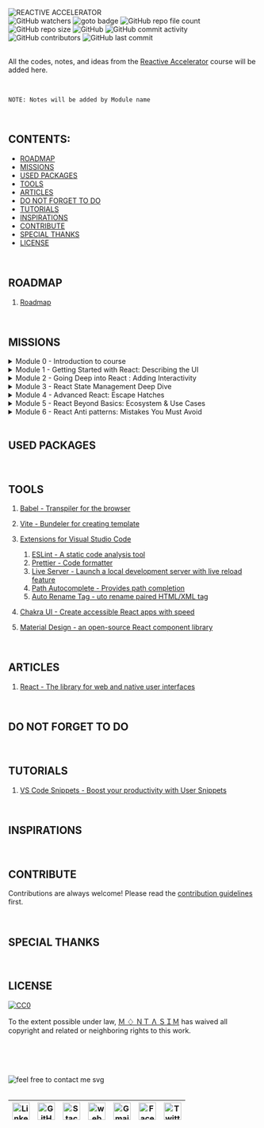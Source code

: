 <img loading="lazy" src="https://readme-typing-svg.demolab.com?font=Poppins&weight=700&size=24&duration=1&pause=1&color=EB008B&center=true&vCenter=true&repeat=false&width=290&height=40&lines=REACTIVE+ACCELERATOR" alt="REACTIVE ACCELERATOR" />

<!-- repository summary badges start -->
<div>
    <img alt="GitHub watchers" src="https://img.shields.io/github/watchers/montasim/Reactive-Accelerator?&labelColor=EB008B&color=00B8B5">
    <img alt="goto badge" src="https://img.shields.io/github/search/montasim/Reactive-Accelerator/goto?&labelColor=EB008B&color=00B8B5">
    <img alt="GitHub repo file count" src="https://img.shields.io/github/directory-file-count/montasim/Reactive-Accelerator?&labelColor=EB008B&color=00B8B5">
    <img alt="GitHub repo size" src="https://img.shields.io/github/repo-size/montasim/Reactive-Accelerator?&labelColor=EB008B&color=00B8B5">
    <img alt="GitHub" src="https://img.shields.io/github/license/montasim/Reactive-Accelerator?&labelColor=EB008B&color=00B8B5">
    <img alt="GitHub commit activity" src="https://img.shields.io/github/commit-activity/w/montasim/Reactive-Accelerator?&labelColor=EB008B&color=00B8B5">
    <img alt="GitHub contributors" src="https://img.shields.io/github/contributors/montasim/Reactive-Accelerator?&labelColor=EB008B&color=00B8B5">
    <img alt="GitHub last commit" src="https://img.shields.io/github/last-commit/montasim/Reactive-Accelerator?&labelColor=EB008B&color=00B8B5">
</div>
<!-- repository summary badges end -->

<br/>

All the codes, notes, and ideas from the <a href="https://learnwithsumit.com/rnext">Reactive Accelerator</a> course will be added here.

<br/>

```
NOTE: Notes will be added by Module name
```

<br/>

## CONTENTS:

- [ROADMAP](#roadmap)
- [MISSIONS](#missions)
- [USED PACKAGES](#used-packages)
- [TOOLS](#tools)
- [ARTICLES](#articles)
- [DO NOT FORGET TO DO](#do-not-forget-to-do)
- [TUTORIALS](#tutorials)
- [INSPIRATIONS](#inspirations)
- [CONTRIBUTE](#contribute)
- [SPECIAL THANKS](#special-thanks)
- [LICENSE](#license)

<br/>

## ROADMAP

1. [Roadmap](./ROADMAP.md)

<br/>

## MISSIONS

<details>
    <summary>Module 0 - Introduction to course</summary>

<br/>

[0.1 Reactive Accelerator - Course intro](./modules/module-0/module-0.md/#0-1-reactive-accelerator-course-intro)

[0.2 How to enroll in Reactive Accelerator course](./modules/module-0/module-0.md/#0-2-how-to-enroll-in-reactive-accelerator-course)

[0.3 How to get the most out of Reactive Accelerator course](./modules/module-0/module-0.md/#0-3-how-to-get-the-most-out-of-reactive-accelerator-course)

[0.4 How to submit quizzes in Reactive Accelerator course](./modules/module-0/module-0.md/#0-4-how-to-submit-quizzes-in-reactive-accelerator-course)

[0.5 Platform overview](./modules/module-0/module-0.md/#0-5-platform-overview)

[0.6 How to deploy your project to Vercel free](./modules/module-0/module-0.md/#0-6-how-to-deploy-your-project-to-vercel-free)

[0.7 How to submit Assignments in Reactive Accelerator course](./modules/module-0/module-0.md/#0-7-how-to-submit-assignments-in-reactive-accelerator-course)

[0.8 How to maintain multiple GitHub remote URLs](./modules/module-0/module-0.md/#0-8-how-to-maintain-multiple-github-remote-urls)

[0.9 How to ask for support](./modules/module-0/module-0.md/#0-9-how-to-ask-for-support)

[0.10 Git/GitHub Refresher](./modules/module-0/module-0.md/#0-10-git-github-refresher)

[0.11 JavaScript Refresher](./modules/module-0/module-0.md/#0-11-javascript-refresher)

[0.12 Tailwind CSS Refresher](./modules/module-0/module-0.md/#0-12-tailwind-css-refresher)

[0.13 Troubleshoot protected video playing issues](./modules/module-0/module-0.md/#0-13-troubleshoot-protected-video-playing-issues)

[0.14 Sample Video Test](./modules/module-0/module-0.md/#0-14-sample-video-test)

</details>

<details>
    <summary>Module 1 - Getting Started with React: Describing the UI</summary>

<br/>

[1.1 Introduction to React](./modules/module-1/module-1.md/#11-introduction-to-react)

[1.2 React Installation & Development Environment Setup](./modules/module-1/module-1.md/#12-react-installation-development-environment-setup)

[1.3 How React works: Virtual DOM](./modules/module-1/module-1.md/#13-how-react-works-virtual-dom)

[1.4 - Basics of React Components: Your first component](./modules/module-1/module-1.md/#14---basics-of-react-components-your-first-component)

[1.5 - Basics of React Components: Importing & Exporting Components](./modules/module-1/module-1.md/#15---basics-of-react-components-importing-exporting-components)

[1.6 - Basics of JSX: React's Markup - Writing Markup with JSX](./modules/module-1/module-1.md/#16---basics-of-jsx-reacts-markup---writing-markup-with-jsx)

[1.7 - Basics of JSX: React's Markup - JavaScript in JSX with Curly Braces](./modules/module-1/module-1.md/#17---basics-of-jsx-reacts-markup---javascript-in-jsx-with-curly-braces)

[1.8 - Understanding Props - Passing Props to a Component](./modules/module-1/module-1.md/#18---understanding-props---passing-props-to-a-component)

[1.9 - Conditional Rendering](./modules/module-1/module-1.md/#19---conditional-rendering)

[1.10 Rendering Lists](./modules/module-1/module-1.md/#110-rendering-lists)

[1.11 Pure Components: Keeping Components Pure](./modules/module-1/module-1.md/#111-pure-components-keeping-components-pure)

[1.12 Understanding Complex React UI](./modules/module-1/module-1.md/#112-understanding-complex-react-ui)

[1.13 Project Tutorial - Tic-Tac-Toe Game](./modules/module-1/module-1.md/#113-project-tutorial---tic-tac-toe-game)

[Assignment 1 Requirements - SmartGrade Showcase](./modules/module-1/module-1.md/#assignment-1-requirements---smartgrade-showcase)

</details>

<details>
    <summary>Module 2 - Going Deep into React : Adding Interactivity</summary>

<br/>

[2.1 Responding to Events - Adding Event Handlers](./modules/module-2/module-2.md/#2-1-responding-to-events-adding-event-handlers)

[2.2 Responding to Events - Event Propagation](./modules/module-2/module-2.md/#2-2-responding-to-events-event-propagation)

[2.3 Understanding State: A Component's Memory](./modules/module-2/module-2.md/#2-3-understanding-state-a-component-s-memory)

[2.4 How state works in React - A deep dive](./modules/module-2/module-2.md/#2-4-how-state-works-in-react-a-deep-dive)

[2.5 How Rendering works](./modules/module-2/module-2.md/#2-5-how-rendering-works)

[2.6 State as a Snapshot](./modules/module-2/module-2.md/#2-6-state-as-a-snapshot)

[2.7 Queueing a Series of State Updates](./modules/module-2/module-2.md/#2-7-queueing-a-series-of-state-updates)

[2.8 Updating Objects in a State](./modules/module-2/module-2.md/#2-8-updating-objects-in-a-state)

[2.9 Updating Arrays in a State](./modules/module-2/module-2.md/#2-9-updating-arrays-in-a-state)

[2.10 Project Tutorial- Tasker: Streamlining Success with React-Powered Task Management](./modules/module-2/module-2.md/#2-10-project-tutorial-tasker-streamlining-success-with-react-powered-task-management)

[Assignment 2 Requirements - Book Finder App](./modules/module-2/module-2.md/#assignment-2-requirements-book-finder-app)

</details>

<details>
    <summary>Module 3 - React State Management Deep Dive</summary>
    
<br/>

[3.1 Declarative vs Imperative UI](./modules/module-3/module-3.md/#3-1-declarative-vs-imperative-ui)

[3.2 Thinking about UI declaratively in React - Finding Visual States](./modules/module-3/module-3.md/#3-2-thinking-about-ui-declaratively-in-react-finding-visual-states)

[3.3 Thinking about UI declaratively in React - Finalize React states & Connect Event Handlers](./modules/module-3/module-3.md/#3-3-thinking-about-ui-declaratively-in-react-finalize-react-states-connect-event-handlers)

[3.4 Choosing the State Structure - Group related state](./modules/module-3/module-3.md/#3-4-choosing-the-state-structure-group-related-state)

[3.5 Choosing the State Structure - Avoid contradictions in state](./modules/module-3/module-3.md/#3-5-choosing-the-state-structure-avoid-contradictions-in-state)

[3.6 Choosing the State Structure - Avoid redundant state](./modules/module-3/module-3.md/#3-6-choosing-the-state-structure-avoid-redundant-state)

[3.7 Choosing the State Structure - Avoid duplication in state](./modules/module-3/module-3.md/#3-7-choosing-the-state-structure-avoid-duplication-in-state)

[3.8 Choosing the State Structure - Avoid deeply nested state](./modules/module-3/module-3.md/#3-8-choosing-the-state-structure-avoid-deeply-nested-state)

[3.9 Sharing State Between Components - Lifting state up](./modules/module-3/module-3.md/#3-9-sharing-state-between-components-lifting-state-up)

[3.10 Preserving and Resetting State - Default behavior](./modules/module-3/module-3.md/#3-10-preserving-and-resetting-state-default-behavior)

[3.11 Resetting state at the same position - Changing Default behavior](./modules/module-3/module-3.md/#3-11-resetting-state-at-the-same-position-changing-default-behavior)

[3.12 Extracting State Logic into a Reducer - Example project](./modules/module-3/module-3.md/#3-12-extracting-state-logic-into-a-reducer-example-project)

[3.13 Three steps to Consolidate state logic with a reducer](./modules/module-3/module-3.md/#3-13-three-steps-to-consolidate-state-logic-with-a-reducer)

[3.14 Comparing useState and useReducer - How to write reducers well](./modules/module-3/module-3.md/#3-14-comparing-usestate-and-usereducer-how-to-write-reducers-well)

[3.15 Writing concise reducers with Immer](./modules/module-3/module-3.md/#3-15-writing-concise-reducers-with-immer)

[3.16 Passing Data Deeply with Context - Introduction to Context API](./modules/module-3/module-3.md/#3-16-passing-data-deeply-with-context-introduction-to-context-api)

[3.18 Context passes through intermediate components](./modules/module-3/module-3.md/#3-18-context-passes-through-intermediate-components)

[3.19 Some notes and use cases for Context](./modules/module-3/module-3.md/#3-19-some-notes-and-use-cases-for-context)

[3.20 Scaling Up with Reducer and Context](./modules/module-3/module-3.md/#3-20-scaling-up-with-reducer-and-context)

[3.21 Project Tutorial - CineRental: Your One-Stop React App for Movie Magic and Rentals](./modules/module-3/module-3.md/#3-21-project-tutorial-cinerental-your-one-stop-react-app-for-movie-magic-and-rentals)

[Assignment 3 Requirements - Improved Tasker](./modules/module-3/module-3.md/#assignment-3-requirements-improved-tasker)

</details>

<details>
    <summary>Module 4 - Advanced React: Escape Hatches</summary>
</details>

<details>
    <summary>Module 5 - React Beyond Basics: Ecosystem & Use Cases</summary>
</details>

<details>
    <summary>Module 6 - React Anti patterns: Mistakes You Must Avoid</summary>
</details>

<br/>

## USED PACKAGES

<br/>

## TOOLS

1. [Babel - Transpiler for the browser](https://babeljs.io/repl/)
2. [Vite - Bundeler for creating template](https://vitejs.dev/)
3. [Extensions for Visual Studio Code](https://marketplace.visualstudio.com/)

   1. [ESLint - A static code analysis tool](https://marketplace.visualstudio.com/items?itemName=dbaeumer.vscode-eslint)
   2. [Prettier - Code formatter](https://marketplace.visualstudio.com/items?itemName=esbenp.prettier-vscode)
   3. [Live Server - Launch a local development server with live reload feature](https://marketplace.visualstudio.com/items?itemName=ritwickdey.LiveServer)
   4. [Path Autocomplete - Provides path completion](https://marketplace.visualstudio.com/items?itemName=ionutvmi.path-autocomplete)
   5. [Auto Rename Tag - uto rename paired HTML/XML tag](https://marketplace.visualstudio.com/items?itemName=formulahendry.auto-rename-tag)

4. [Chakra UI - Create accessible React apps with speed](https://chakra-ui.com/)
5. [Material Design - an open-source React component library](https://mui.com/material-ui/)

<br/>

## ARTICLES

1. [React - The library for web and native user interfaces](https://react.dev/)

<br/>

## DO NOT FORGET TO DO

<br/>

## TUTORIALS

1. [VS Code Snippets - Boost your productivity with User Snippets](https://www.youtube.com/watch?v=N-U6AVcIPy4)

<br/>

## INSPIRATIONS

<br/>

## CONTRIBUTE

Contributions are always welcome!
Please read the [contribution guidelines](CONTRIBUTION.md) first.

<br/>

## SPECIAL THANKS

<br/>

## LICENSE

[![CC0](https://licensebuttons.net/p/zero/1.0/88x31.png)](https://creativecommons.org/publicdomain/zero/1.0/)

To the extent possible under law, [Ｍ ♢ ＮＴ Λ ＳＩＭ](http://montasim-dev.web.app/) has waived all copyright and related or neighboring rights to this work.

<br/>
<br/>
<br/>
<br/>

<!-- feel free to contact me text start -->
<div> 
    <img loading="lazy" src="https://readme-typing-svg.demolab.com?font=Poppins&weight=600&size=21&duration=1&pause=1&color=00B8B5&center=true&vCenter=true&repeat=false&width=370&height=21&lines=FEEL+FREE+TO+CONTACT+ME+ANYTIME" alt="feel free to contact me svg" />
</div>
<!-- feel free to contact me text end -->

<br/>

<!-- social media links start -->
<table>
    <thead align="center">
        <tr>
            <th>
                <a href="https://www.linkedin.com/in/montasim">
                    <img alt="Linkedin icon" src="https://cdn.simpleicons.org/linkedin" width="35px">
                </a>
            </th>
            <th>
                <a href="https://www.github.com/montasim">
                    <img alt="GitHub icon" src="https://cdn.simpleicons.org/github/white" width="35px">
                </a>
            </th>
            <th>
                <a href="https://stackoverflow.com/users/20348607/montasim">
                    <img alt="StackOverflow icon" src="https://cdn.simpleicons.org/stackoverflow" width="35px">
                </a>
            </th>
            <th>
                <a href="https://montasim-dev.web.app/">
                    <img alt="web icon" src="https://cdn.simpleicons.org/googlechrome" width="35px">
                </a>
            </th>
            <th>
                <a href="mailto:montasimmamun@gmail.com">
                    <img alt="Gmail icon" src="https://cdn.simpleicons.org/gmail" width="35px">
                </a>
            </th>
            <th>
                <a href="https://www.facebook.com/montasimmamun/">
                    <img alt="Facebook icon" src="https://cdn.simpleicons.org/facebook" width="35px">
                </a>
            </th>
            <th>
                <a href="https://twitter.com/montasimmamun">
                    <img alt="Twitter icon" src="https://cdn.simpleicons.org/twitter" width="35px">
                </a>
            </th>
        </tr>
    </thead>
</table>
<!-- social media links end -->
<!-- connect with me end -->

<br/>
<br/>
<br/>
